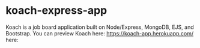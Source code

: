 # koach-express-app
Koach is a job board application built on Node/Express, MongoDB, EJS, and Bootstrap. You can preview Koach here: https://koach-app.herokuapp.com/ here:
